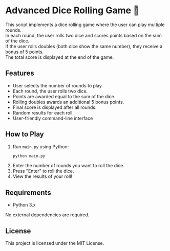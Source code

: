 # Advanced Dice Rolling Game 🎲

This script implements a dice rolling game where the user can play multiple rounds.  
In each round, the user rolls two dice and scores points based on the sum of the dice.  
If the user rolls doubles (both dice show the same number), they receive a bonus of 5 points.  
The total score is displayed at the end of the game.

## Features

- User selects the number of rounds to play.
- Each round, the user rolls two dice.
- Points are awarded equal to the sum of the dice.
- Rolling doubles awards an additional 5 bonus points.
- Final score is displayed after all rounds.
- Random results for each roll
- User-friendly command-line interface

## How to Play

1. Run `main.py` using Python:
    ```bash
    python main.py
    ```
2. Enter the number of rounds you want to roll the dice.
3. Press "Enter" to roll the dice.
4. View the results of your roll!

## Requirements

- Python 3.x

No external dependencies are required.

## License

This project is licensed under the MIT License.